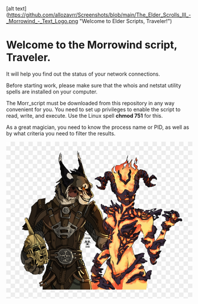 [alt text] (https://github.com/allozavrr/Screenshots/blob/main/The_Elder_Scrolls_III_-_Morrowind_-_Text_Logo.png "Welcome to Elder Scripts, Traveler!")

# Welcome to the Morrowind script, Traveler. 
It will help you find out the status of your network connections.

Before starting work, please make sure that the whois and netstat utility spells are installed on your computer. 

The Morr_script must be downloaded from this repository in any way convenient for you. You need to set up privileges to enable the script to read, write, and execute. Use the Linux spell **chmod 751** for this.

As a great magician, you need to know the process name or PID, as well as by what criteria you need to filter the results.


![alt text](https://github.com/allozavrr/Screenshots/blob/main/620-6204264_elder-scrolls-morrowind-elder-scrolls-v-skyrim-elder.png "Morrowind never ending!")

